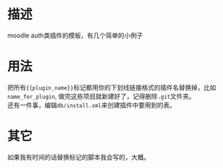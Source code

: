 # 描述
moodle auth类插件的模板，有几个简单的小例子
# 用法
把所有`{{plugin_name}}`标记都用你的下划线链接格式的插件名替换掉，比如`name_for_plugin`, 做完这些项目就新建好了，记得删除`.git`文件夹。  
还有一件事，编辑`db/install.xml`来创建插件中要用到的表。

# 其它
如果我有时间的话替换标记的脚本我会写的，大概。